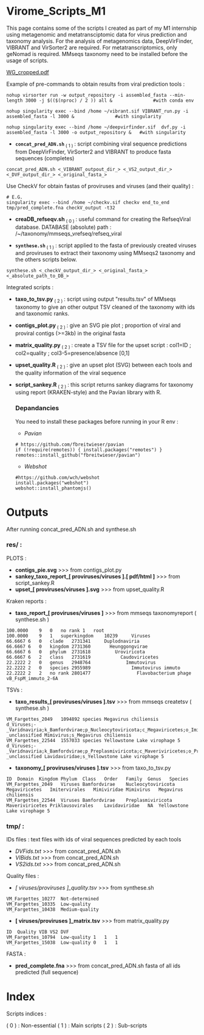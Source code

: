 # Virome_Scripts_M1

This page contains some of the scripts I created as part of my M1 internship using metagenomic and metatransciptomic data for virus prediction and taxonomy analysis.
For the analysis of metagenomics data, DeepVirFinder, VIBRANT and VirSorter2 are required. For metatranscriptomics, only geNomad is required.
MMseqs taxonomy need to be installed before the usage of scripts. 

[WG_cropped.pdf](https://github.com/user-attachments/files/16315137/WG_cropped.pdf)

Example of pre-commands to obtain results from viral prediction tools :
```
nohup virsorter run -w output_repository -i assembled_fasta --min-length 3000 -j $(($(nproc) / 2 )) all &				#with conda env

nohup singularity exec --bind /home ~/vibrant.sif VIBRANT_run.py -i assembled_fasta -l 3000 &				#with singularity

nohup singularity exec --bind /home ~/deepvirfinder.sif  dvf.py -i assembled_fasta -l 3000 -o output_repository &	#with singularity
```

- <code>**concat_pred_ADN.sh**</code><sub>  ( 1 ) </sub> : script combining viral sequence predictions from DeepVirFinder, VirSorter2 and VIBRANT to produce fasta sequences (completes)
```
concat_pred_ADN.sh <_VIBRANT_outpout_dir_> <_VS2_output_dir_> <_DVF_output_dir_> <_original_fasta_>
```
Use CheckV for obtain fastas of proviruses and viruses (and their quality) :
```
# E.G.
singularity exec --bind /home ~/checkv.sif checkv end_to_end tmp/pred_complete.fna checkV_output -t32
```
- **creaDB_refseqv.sh**<sub> ( 0 ) </sub> : useful command for creating the RefseqViral database.
DATABASE (absolute) path : /~/taxonomy/mmseqs_vrefseq/refseq_viral

- <code>**synthese.sh**</code><sub> ( 1 ) </sub> : script applied to the fasta of previously created viruses and proviruses to extract their taxonomy using MMseqs2 taxonomy and the others scripts below.
```
synthese.sh <_checkV_output_dir_> <_original_fasta_> <_absolute_path_to_DB_> 
```
Integrated scripts :

- **taxo_to_tsv.py**<sub> ( 2 ) </sub> : script using output "results.tsv" of MMseqs taxonomy to give an other output TSV cleaned of the taxonomy with ids and taxonomic ranks.
  
- **contigs_plot.py**<sub> ( 2 ) </sub> : give an SVG pie plot ; proportion of viral and proviral contigs (>=3kb) in the original fasta

- **matrix_quality.py**<sub> ( 2 ) </sub> : create a TSV file for the upset script : col1=ID ; col2=quality ; col3-5=presence/absence [0,1]

- **upset_quality.R**<sub> ( 2 ) </sub> : give an upset plot (SVG) between each tools and the quality information of the viral sequence

- **script_sankey.R**<sub> ( 2 ) </sub> : this script returns sankey diagrams for taxonomy using report (KRAKEN-style) and the Pavian library with R.
  ### Depandancies 
  You need to install these packages before running in your R env :
  
  - _Pavian_
  ```
  # https://github.com/fbreitwieser/pavian
  if (!require(remotes)) { install.packages("remotes") }
  remotes::install_github("fbreitwieser/pavian")
  ```
  - _Webshot_
  ```
  #https://github.com/wch/webshot
  install.packages("webshot")
  webshot::install_phantomjs()
  ```


# Outputs 

After running concat_pred_ADN.sh and synthese.sh 

### res/ :

PLOTS :
- **contigs_pie.svg** >>> from contigs_plot.py                                    
- **sankey_taxo_report_[ proviruses/viruses ].[ pdf/html ]** >>> from script_sankey.R
- **upset_[ proviruses/viruses ].svg** >>> from upset_quality.R                      

Kraken reports :
- **taxo_report_[ proviruses/viruses ]** >>> from mmseqs taxonomyreport ( synthese.sh )
```
100.0000	9	0	no rank	1	root
100.0000	9	1	superkingdom	10239	  Viruses
66.6667	6	0	clade	2731341	    Duplodnaviria
66.6667	6	0	kingdom	2731360	      Heunggongvirae
66.6667	6	0	phylum	2731618	        Uroviricota
66.6667	6	2	class	2731619	          Caudoviricetes
22.2222	2	0	genus	2948764	            Immutovirus
22.2222	2	0	species	2955989	              Immutovirus immuto
22.2222	2	2	no rank	2801477	                Flavobacterium phage vB_FspM_immuto_2-6A
```

TSVs :

- **taxo_results_[ proviruses/viruses ].tsv** >>> from mmseqs createtsv ( synthese.sh )
```
VM_Fargettes_2049	1094892	species	Megavirus chiliensis	d_Viruses;-_Varidnaviria;k_Bamfordvirae;p_Nucleocytoviricota;c_Megaviricetes;o_Imitervirales;f_Mimiviridae;g_Mimivirus;-_unclassified Mimivirus;s_Megavirus chiliensis
VM_Fargettes_22544	1557033	species	Yellowstone Lake virophage 5	d_Viruses;-_Varidnaviria;k_Bamfordvirae;p_Preplasmiviricota;c_Maveriviricetes;o_Priklausovirales;f_Lavidaviridae;-_unclassified Lavidaviridae;s_Yellowstone Lake virophage 5
```

- **taxonomy_[ proviruses/viruses ].tsv** >>> from taxo_to_tsv.py
```
ID	Domain	Kingdom	Phylum	Class	Order	Family	Genus	Species
VM_Fargettes_2049	Viruses	Bamfordvirae	Nucleocytoviricota	Megaviricetes	Imitervirales	Mimiviridae	Mimivirus	Megavirus chiliensis
VM_Fargettes_22544	Viruses	Bamfordvirae	Preplasmiviricota	Maveriviricetes	Priklausovirales	Lavidaviridae	NA	Yellowstone Lake virophage 5
```

### tmp/ :

IDs files :  text files with ids of viral sequences predicted by each tools

- *DVFids.txt*  >>> from concat_pred_ADN.sh
- *VIBids.txt*  >>> from concat_pred_ADN.sh
- *VS2ids.txt*  >>> from concat_pred_ADN.sh

Quality files :

- *[ viruses/proviruses ]_quality.tsv*  >>> from synthese.sh
```
VM_Fargettes_10277	Not-determined
VM_Fargettes_10335	Low-quality
VM_Fargettes_10438	Medium-quality
```

- **[ viruses/proviruses ]_matrix.tsv** >>> from matrix_quality.py
```
ID	Quality	VIB	VS2	DVF
VM_Fargettes_10794	Low-quality	1	1	1
VM_Fargettes_15038	Low-quality	0	1	1
```

FASTA :

- **pred_complete.fna** >>> from concat_pred_ADN.sh
fasta of all ids predicted (full sequence)

# Index 

Scripts indices :

( 0 ) : Non-essential
( 1 ) : Main scripts
( 2 ) : Sub-scripts
